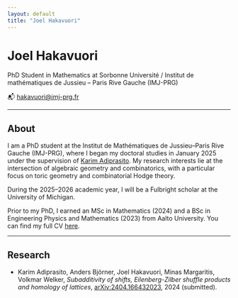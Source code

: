 ```yaml
---
layout: default
title: "Joel Hakavuori"
---
```


# Joel Hakavuori

PhD Student in Mathematics at Sorbonne Université / Institut de mathématiques de Jussieu – Paris Rive Gauche (IMJ-PRG)  

📬  hakavuori@imj-prg.fr

---

## About

I am a PhD student at the Institut de Mathématiques de Jussieu–Paris Rive Gauche (IMJ-PRG), where I began my doctoral studies in January 2025 under the supervision of [Karim Adiprasito](https://webusers.imj-prg.fr/%7Ekarim.adiprasito/). My research interests lie at the intersection of algebraic geometry and combinatorics, with a particular focus on toric geometry and combinatorial Hodge theory.  

During the 2025–2026 academic year, I will be a Fulbright scholar at the University of Michigan.  

Prior to my PhD, I earned an MSc in Mathematics (2024) and a BSc in Engineering Physics and Mathematics (2023) from Aalto University. You can find my full CV [here](cv625.pdf).

---

## Research

- Karim Adiprasito, Anders Björner, Joel Hakavuori, Minas Margaritis, Volkmar Welker, *Subadditivity of shifts, Eilenberg-Zilber shuffle products and homology of lattices*, [arXiv:2404.166432023](https://arxiv.org/abs/2404.16643), 2024 (submitted).

